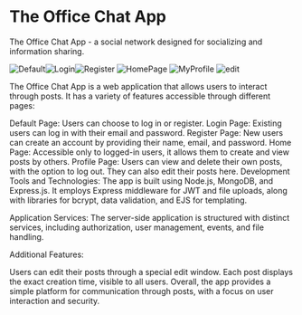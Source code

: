 # The Office Chat App
The Office Chat App  - a social network designed for socializing and information sharing.

![Default](https://github.com/DancheBacheva/Semos-Assignement-Web-23/assets/128419533/972b7877-8782-48c5-aa91-b3e38edf76aa)![Login](https://github.com/DancheBacheva/Semos-Assignement-Web-23/assets/128419533/7e26426c-e2ea-49e2-bbe7-8f8cf3225e7a)![Register](https://github.com/DancheBacheva/Semos-Assignement-Web-23/assets/128419533/050ff874-f493-45cc-b352-e000912801d2)
![HomePage](https://github.com/DancheBacheva/Semos-Assignement-Web-23/assets/128419533/b8164f29-b7b2-4b18-ae78-092e4f10b719)
![MyProfile](https://github.com/DancheBacheva/Semos-Assignement-Web-23/assets/128419533/bfe0ceed-bf4f-49f2-8825-9b311d5facc2)
![edit](https://github.com/DancheBacheva/Semos-Assignement-Web-23/assets/128419533/98d8a4f6-a37a-4b8c-89e0-faf9b2a3fec3)

The Office Chat App is a web application that allows users to interact through posts. It has a variety of features accessible through different pages:

Default Page: Users can choose to log in or register.
Login Page: Existing users can log in with their email and password.
Register Page: New users can create an account by providing their name, email, and password.
Home Page: Accessible only to logged-in users, it allows them to create and view posts by others.
Profile Page: Users can view and delete their own posts, with the option to log out. They can also edit their posts here.
Development Tools and Technologies:
The app is built using Node.js, MongoDB, and Express.js. It employs Express middleware for JWT and file uploads, along with libraries for bcrypt, data validation, and EJS for templating.

Application Services:
The server-side application is structured with distinct services, including authorization, user management, events, and file handling.

Additional Features:

Users can edit their posts through a special edit window.
Each post displays the exact creation time, visible to all users.
Overall, the app provides a simple platform for communication through posts, with a focus on user interaction and security.
